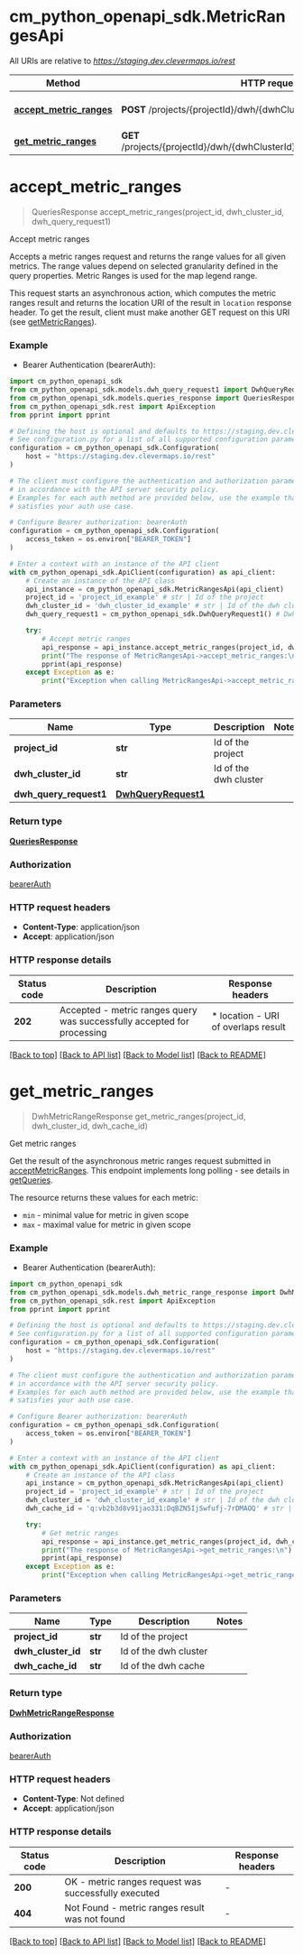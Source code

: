 # cm_python_openapi_sdk.MetricRangesApi

All URIs are relative to *https://staging.dev.clevermaps.io/rest*

Method | HTTP request | Description
------------- | ------------- | -------------
[**accept_metric_ranges**](MetricRangesApi.md#accept_metric_ranges) | **POST** /projects/{projectId}/dwh/{dwhClusterId}/metricRanges | Accept metric ranges
[**get_metric_ranges**](MetricRangesApi.md#get_metric_ranges) | **GET** /projects/{projectId}/dwh/{dwhClusterId}/metricRanges/{dwhCacheId} | Get metric ranges


# **accept_metric_ranges**
> QueriesResponse accept_metric_ranges(project_id, dwh_cluster_id, dwh_query_request1)

Accept metric ranges

Accepts a metric ranges request and returns the range values for all given metrics. The range values depend on selected granularity defined in the query properties. Metric Ranges is used for the map legend range.

This request starts an asynchronous action, which computes the metric ranges result and returns the location URI of the result in `location` response header. To get the result, client must make another GET request on this URI (see [getMetricRanges](#operation/getMetricRanges)).


### Example

* Bearer Authentication (bearerAuth):

```python
import cm_python_openapi_sdk
from cm_python_openapi_sdk.models.dwh_query_request1 import DwhQueryRequest1
from cm_python_openapi_sdk.models.queries_response import QueriesResponse
from cm_python_openapi_sdk.rest import ApiException
from pprint import pprint

# Defining the host is optional and defaults to https://staging.dev.clevermaps.io/rest
# See configuration.py for a list of all supported configuration parameters.
configuration = cm_python_openapi_sdk.Configuration(
    host = "https://staging.dev.clevermaps.io/rest"
)

# The client must configure the authentication and authorization parameters
# in accordance with the API server security policy.
# Examples for each auth method are provided below, use the example that
# satisfies your auth use case.

# Configure Bearer authorization: bearerAuth
configuration = cm_python_openapi_sdk.Configuration(
    access_token = os.environ["BEARER_TOKEN"]
)

# Enter a context with an instance of the API client
with cm_python_openapi_sdk.ApiClient(configuration) as api_client:
    # Create an instance of the API class
    api_instance = cm_python_openapi_sdk.MetricRangesApi(api_client)
    project_id = 'project_id_example' # str | Id of the project
    dwh_cluster_id = 'dwh_cluster_id_example' # str | Id of the dwh cluster
    dwh_query_request1 = cm_python_openapi_sdk.DwhQueryRequest1() # DwhQueryRequest1 | 

    try:
        # Accept metric ranges
        api_response = api_instance.accept_metric_ranges(project_id, dwh_cluster_id, dwh_query_request1)
        print("The response of MetricRangesApi->accept_metric_ranges:\n")
        pprint(api_response)
    except Exception as e:
        print("Exception when calling MetricRangesApi->accept_metric_ranges: %s\n" % e)
```



### Parameters


Name | Type | Description  | Notes
------------- | ------------- | ------------- | -------------
 **project_id** | **str**| Id of the project | 
 **dwh_cluster_id** | **str**| Id of the dwh cluster | 
 **dwh_query_request1** | [**DwhQueryRequest1**](DwhQueryRequest1.md)|  | 

### Return type

[**QueriesResponse**](QueriesResponse.md)

### Authorization

[bearerAuth](../README.md#bearerAuth)

### HTTP request headers

 - **Content-Type**: application/json
 - **Accept**: application/json

### HTTP response details

| Status code | Description | Response headers |
|-------------|-------------|------------------|
**202** | Accepted - metric ranges query was successfully accepted for processing |  * location - URI of overlaps result <br>  |

[[Back to top]](#) [[Back to API list]](../README.md#documentation-for-api-endpoints) [[Back to Model list]](../README.md#documentation-for-models) [[Back to README]](../README.md)

# **get_metric_ranges**
> DwhMetricRangeResponse get_metric_ranges(project_id, dwh_cluster_id, dwh_cache_id)

Get metric ranges

Get the result of the asynchronous metric ranges request submitted in [acceptMetricRanges](#operation/acceptMetricRanges).
This endpoint implements long polling - see details in [getQueries](#operation/getQueries).

The resource returns these values for each metric:
* `min` - minimal value for metric in given scope
* `max` - maximal value for metric in given scope


### Example

* Bearer Authentication (bearerAuth):

```python
import cm_python_openapi_sdk
from cm_python_openapi_sdk.models.dwh_metric_range_response import DwhMetricRangeResponse
from cm_python_openapi_sdk.rest import ApiException
from pprint import pprint

# Defining the host is optional and defaults to https://staging.dev.clevermaps.io/rest
# See configuration.py for a list of all supported configuration parameters.
configuration = cm_python_openapi_sdk.Configuration(
    host = "https://staging.dev.clevermaps.io/rest"
)

# The client must configure the authentication and authorization parameters
# in accordance with the API server security policy.
# Examples for each auth method are provided below, use the example that
# satisfies your auth use case.

# Configure Bearer authorization: bearerAuth
configuration = cm_python_openapi_sdk.Configuration(
    access_token = os.environ["BEARER_TOKEN"]
)

# Enter a context with an instance of the API client
with cm_python_openapi_sdk.ApiClient(configuration) as api_client:
    # Create an instance of the API class
    api_instance = cm_python_openapi_sdk.MetricRangesApi(api_client)
    project_id = 'project_id_example' # str | Id of the project
    dwh_cluster_id = 'dwh_cluster_id_example' # str | Id of the dwh cluster
    dwh_cache_id = 'q:vb2b3d8v91jao331:DqBZN5IjSwfufj-7rDMAOQ' # str | Id of the dwh cache

    try:
        # Get metric ranges
        api_response = api_instance.get_metric_ranges(project_id, dwh_cluster_id, dwh_cache_id)
        print("The response of MetricRangesApi->get_metric_ranges:\n")
        pprint(api_response)
    except Exception as e:
        print("Exception when calling MetricRangesApi->get_metric_ranges: %s\n" % e)
```



### Parameters


Name | Type | Description  | Notes
------------- | ------------- | ------------- | -------------
 **project_id** | **str**| Id of the project | 
 **dwh_cluster_id** | **str**| Id of the dwh cluster | 
 **dwh_cache_id** | **str**| Id of the dwh cache | 

### Return type

[**DwhMetricRangeResponse**](DwhMetricRangeResponse.md)

### Authorization

[bearerAuth](../README.md#bearerAuth)

### HTTP request headers

 - **Content-Type**: Not defined
 - **Accept**: application/json

### HTTP response details

| Status code | Description | Response headers |
|-------------|-------------|------------------|
**200** | OK - metric ranges request was successfully executed |  -  |
**404** | Not Found - metric ranges result was not found |  -  |

[[Back to top]](#) [[Back to API list]](../README.md#documentation-for-api-endpoints) [[Back to Model list]](../README.md#documentation-for-models) [[Back to README]](../README.md)

